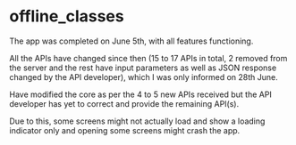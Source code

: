 # offline_classes

The app was completed on June 5th, with all features functioning.

All the APIs have changed since then (15 to 17 APIs in total, 2 removed from the server and the rest have input parameters as well as JSON response changed by the API developer), which I was only informed on 28th June.

Have modified the core as per the 4 to 5 new APIs received but the API developer has yet to correct and provide the remaining API(s).

Due to this, some screens might not actually load and show a loading indicator only and opening some screens might crash the app.
